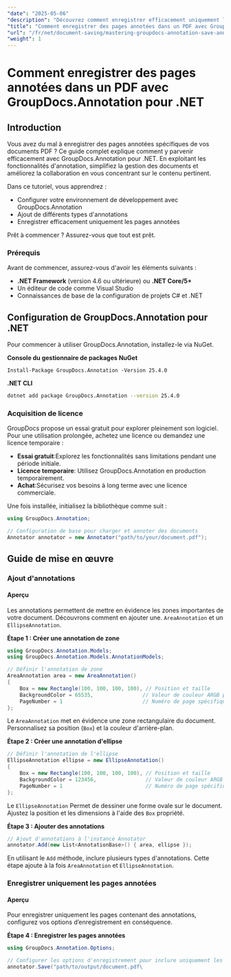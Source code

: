 ```yaml
---
"date": "2025-05-06"
"description": "Découvrez comment enregistrer efficacement uniquement les pages annotées d'un PDF grâce à GroupDocs.Annotation pour .NET. Améliorez la gestion de vos documents et la collaboration grâce à ce guide détaillé."
"title": "Comment enregistrer des pages annotées dans un PDF avec GroupDocs.Annotation pour .NET"
"url": "/fr/net/document-saving/mastering-groupdocs-annotation-save-annotated-pdf-pages/"
"weight": 1
---
```


# Comment enregistrer des pages annotées dans un PDF avec GroupDocs.Annotation pour .NET

## Introduction

Vous avez du mal à enregistrer des pages annotées spécifiques de vos documents PDF ? Ce guide complet explique comment y parvenir efficacement avec GroupDocs.Annotation pour .NET. En exploitant les fonctionnalités d'annotation, simplifiez la gestion des documents et améliorez la collaboration en vous concentrant sur le contenu pertinent.

Dans ce tutoriel, vous apprendrez :
- Configurer votre environnement de développement avec GroupDocs.Annotation
- Ajout de différents types d'annotations
- Enregistrer efficacement uniquement les pages annotées

Prêt à commencer ? Assurez-vous que tout est prêt.

### Prérequis

Avant de commencer, assurez-vous d'avoir les éléments suivants :
- **.NET Framework** (version 4.6 ou ultérieure) ou **.NET Core/5+**
- Un éditeur de code comme Visual Studio
- Connaissances de base de la configuration de projets C# et .NET

## Configuration de GroupDocs.Annotation pour .NET

Pour commencer à utiliser GroupDocs.Annotation, installez-le via NuGet.

**Console du gestionnaire de packages NuGet**

```plaintext
Install-Package GroupDocs.Annotation -Version 25.4.0
```

**\.NET CLI**

```bash
dotnet add package GroupDocs.Annotation --version 25.4.0
```

### Acquisition de licence

GroupDocs propose un essai gratuit pour explorer pleinement son logiciel. Pour une utilisation prolongée, achetez une licence ou demandez une licence temporaire :
- **Essai gratuit**:Explorez les fonctionnalités sans limitations pendant une période initiale.
- **Licence temporaire**: Utilisez GroupDocs.Annotation en production temporairement.
- **Achat**:Sécurisez vos besoins à long terme avec une licence commerciale.

Une fois installée, initialisez la bibliothèque comme suit :

```csharp
using GroupDocs.Annotation;

// Configuration de base pour charger et annoter des documents
Annotator annotator = new Annotator("path/to/your/document.pdf");
```

## Guide de mise en œuvre

### Ajout d'annotations

#### Aperçu

Les annotations permettent de mettre en évidence les zones importantes de votre document. Découvrons comment en ajouter une. `AreaAnnotation` et un `EllipseAnnotation`.

**Étape 1 : Créer une annotation de zone**

```csharp
using GroupDocs.Annotation.Models;
using GroupDocs.Annotation.Models.AnnotationModels;

// Définir l'annotation de zone
AreaAnnotation area = new AreaAnnotation()
{
    Box = new Rectangle(100, 100, 100, 100), // Position et taille
    BackgroundColor = 65535,                // Valeur de couleur ARGB pour la surbrillance
    PageNumber = 1                          // Numéro de page spécifique
};
```

Le `AreaAnnotation` met en évidence une zone rectangulaire du document. Personnalisez sa position (`Box`) et la couleur d'arrière-plan.

**Étape 2 : Créer une annotation d'ellipse**

```csharp
// Définir l'annotation de l'ellipse
EllipseAnnotation ellipse = new EllipseAnnotation()
{
    Box = new Rectangle(100, 100, 100, 100), // Position et taille
    BackgroundColor = 123456,                // Valeur de couleur ARGB pour la surbrillance
    PageNumber = 1                           // Numéro de page spécifique
};
```

Le `EllipseAnnotation` Permet de dessiner une forme ovale sur le document. Ajustez la position et les dimensions à l'aide des `Box` propriété.

**Étape 3 : Ajouter des annotations**

```csharp
// Ajout d'annotations à l'instance Annotator
annotator.Add(new List<AnnotationBase>() { area, ellipse });
```

En utilisant le `Add` méthode, inclure plusieurs types d'annotations. Cette étape ajoute à la fois `AreaAnnotation` et `EllipseAnnotation`.

### Enregistrer uniquement les pages annotées

#### Aperçu

Pour enregistrer uniquement les pages contenant des annotations, configurez vos options d’enregistrement en conséquence.

**Étape 4 : Enregistrer les pages annotées**

```csharp
using GroupDocs.Annotation.Options;

// Configurer les options d'enregistrement pour inclure uniquement les pages annotées
annotator.Save("path/to/output/document.pdf\